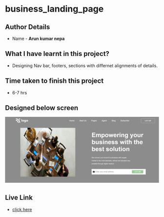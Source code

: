 # business_landing_page

## Author Details
- Name  -  __Arun kumar nepa__

## What I have learnt in this project?

- Designing Nav bar, footers, sections with differnet alignments of details.

## Time taken to finish this project
- 6-7 hrs

## Designed below screen
![home page](./thumbnail.png)

## Live Link
- [click here](https://arunpagedesign12.netlify.app)
